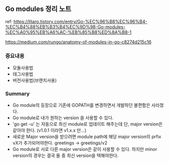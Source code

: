## Go modules 정리 노트

ref: https://litaro.tistory.com/entry/Go-%EC%96%B8%EC%96%B4-%EC%B4%88%EB%B3%B4%EC%9D%98-Go-modules-%EC%A0%95%EB%A6%AC-%EB%85%B8%ED%8A%B8-1

https://medium.com/rungo/anatomy-of-modules-in-go-c8274d215c16

### 중요내용
- 모듈사용법
- 태그사용법
- 버전사용법(브랜치사용)

### Summary

- Go module의 등장으로 기존에 GOPATH를 변경하면서 개발하던 불편함은 사라졌다.
- Go module로 내가 원하는 version 을 사용할 수 있다.
- 'go get -u' 는 자동으로 최신 module로 업데이트 해주는데 단, major version은 같아야 한다. (v1.0.1 이라면 v1.x.x 만...)
- 새로운 Major version을 받으려면 module path에 해당 major version의 prfix vX가 추가되어야한다. greetings -> greetings/v2
- Go module로 서로 다른 major version은 같이 사용할 수 있다. 하지만 minor version의 경우는 결국 둘 중 최신 version을 택해야한다.
